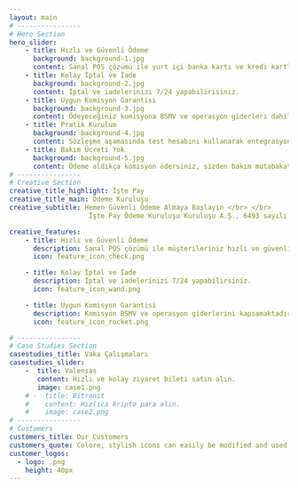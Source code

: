 ```yaml
---
layout: main 
# ----------------   
# Hero Section
hero_slider:
    - title: Hızlı ve Güvenli Ödeme
      background: background-1.jpg
      content: Sanal POS çözümü ile yurt içi banka kartı ve kredi kartlarından hızlıca güvenli ödeme alın.  
    - title: Kolay İptal ve İade
      background: background-2.jpg       
      content: İptal ve iadelerinizi 7/24 yapabilirisiniz.
    - title: Uygun Komisyon Garantisi
      background: background-3.jpg    
      content: Ödeyeceğiniz komisyona BSMV ve operasyon giderleri dahildir. Sizden ek bir ödeme talep edilmez.    
    - title: Pratik Kurulum
      background: background-4.jpg  
      content: Sözleşme aşamasında test hesabını kullanarak entegrasyon çalışmalarını kolayca yapabilir ve sözleşme imzalandıktan itibaren anında ödeme almaya başlayabilirsiniz.  
    - title: Bakım Ücreti Yok
      background: background-5.jpg    
      content: Ödeme aldıkça komisyon ödersiniz, sizden bakım mutabakat gibi hizmetler için herhangi bir ek ücret talep edilmez.    
# ----------------     
# Creative Section
creative_title_highlight: İşte Pay 
creative_title_main: Ödeme Kuruluşu
creative_subtitle: Hemen Güvenli Ödeme Almaya Başlayın </br> </br>
                    İşte Pay Ödeme Kuruluşu Kuruluşu A.Ş., 6493 sayılı Ödeme Ve Menkul Kıymet Mutabakat Sistemleri, Ödeme Hizmetleri Ve Elektronik Para Kuruluşları Hakkında Kanun’a uyumlu olarak 28 Eylül 2023 tarihi itibarı ile Türkiye Cumhuriyeti Merkez Bankası lisanslı ödeme kuruluşudur.

creative_features:
    - title: Hızlı ve Güvenli Ödeme
      description: Sanal POS çözümü ile müşterileriniz hızlı ve güvenli alışverişin rahatlığını yaşar.
      icon: feature_icon_check.png

    - title: Kolay İptal ve İade
      description: İptal ve iadelerinizi 7/24 yapabilirsiniz.
      icon: feature_icon_wand.png

    - title: Uygun Komisyon Garantisi
      description: Komisyon BSMV ve operasyon giderlerini kapsamaktadır, örtülü olarak ek bir ücretlendirme ile karşılaşmazsınız. Ayrıca kurulum ücreti yok.
      icon: feature_icon_rocket.png

# ----------------     
# Case Studies Section
casestudies_title: Vaka Çalışmaları
casestudies_slider:
    -  title: Valensas
       content: Hızlı ve kolay ziyaret bileti satın alın.
       image: case1.png
    # -  title: Bitronit
    #    content: Hızlıca kripto para alın.
    #    image: case2.png
# ----------------  
# Customers
customers_title: Our Customers
customers_quote: Colore, stylish icons can easily be modified and used in a wide cariety of projects
customer_logos:
  - logo: .png
    height: 40px
---
```

